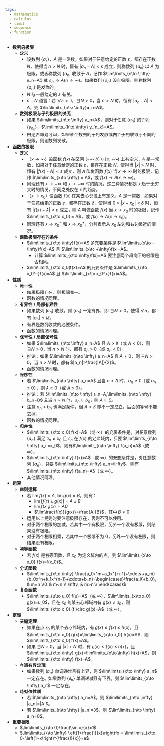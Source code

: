 ```yaml
---
tags:
  - mathematics
  - calculus
  - limit
  - sequence
  - function
---
```

- **数列的极限**
    - **定义**
        - 设数列 $\{a_n\}$，$A$ 是一常数，如果对于任意给定的正数 $\varepsilon$，都存在正数 $N$，使得当 $n>N$ 时，恒有 $|a_n-A|<\varepsilon$ 成立，则称数列 $\{a_n\}$ 以 $A$ 为极限，或者称数列 $\{a_n\}$ 收敛于 $A$，记作 $\lim\limits_{n\to \infty} a_n=A$ 或 $a_n\to A(n\to \infty)$。如果数列 $\{a_n\}$ 没有极限，则称数列 $\{a_n\}$ 是发散的。
        - $N$ 与一般给定的 $\varepsilon$ 有关。
        - $\varepsilon-N$ 语言：若 $\forall \varepsilon>0$，$\exists N>0$，当 $n>N$ 时，恒有 $|a_n-A|<A$，则 $\lim\limits_{n\to \infty}a_n=A$。
    - **数列极限与子列极限的关系**
        - 如果 $\lim\limits_{n\to \infty} a_n=A$，则对于任意 $\{a_n\}$ 的子列 $\{y_{n_k}\}$，$\lim\limits_{k\to \infty} y_{n_k}=A$。
        - 由逆否命题可知，如果某个数列的子列发散或两个子列收敛于不同的极限，则该数列发散。
- **[函数](/notes/docs/mathematics/calculus/function)的极限** <span id="ishaoc"></span>
    - **定义**
        - （$x\to \infty$）设函数 $f(x)$ 在区间 $(-\infty,b]\cup [a,+\infty)$ 上有定义，$A$ 是一常数，如果对于任意给定的正数 $\varepsilon$，都存在正数 $N$，使得当 $|x|>N$ 时，恒有 $|f(x)-A|<\varepsilon$ 成立，则 $A$ 叫做函数 $f(x)$ 当 $x\to \infty$ 时的极限，记作 $\lim\limits_{x\to \infty} = A$，或 $f(x)\to A(x\to \infty)$。
        - 同理还有 $x\to +\infty$ 和 $x\to -\infty$ 时的情况，这三种情况都是 $x$ 趋于无穷大时的情况，不同之处仅在 $x$ 的趋势。
        - （$x\to x_0$）设函数 $f(x)$ 在某去心邻域上有定义，$A$ 是一常数，如果对于任意给定的正数 $\varepsilon$，都存在正数 $\delta$，使得当 $0<|x-x_0|<\delta$ 时，恒有 $|f(x)-A|<\varepsilon$ 成立，则 $A$ 叫做函数 $f(x)$ 当 $x\to x_0$ 时的极限，记作 $\lim\limits_{x\to x_0} = A$，或 $f(x)\to A(x\to x_0)$。
        - 同理还有 $x\to x_0^-$ 和 $x\to x_0^+$，分别表示从 $x_0$ 左边和右边趋近的情况。
    - **函数极限存在的条件**
        - $\lim\limits_{x\to \infty}f(x)=A$ 的充要条件是 $\lim\limits_{x\to -\infty}f(x)=A$ 且 $\lim\limits_{x\to +\infty}f(x)=A$。
            - 计算 $\lim\limits_{x\to \infty}f(x)=A$ 要注意两个趋向下的极限是否相同。
        - $\lim\limits_{x\to x_0}f(x)=A$ 的充要条件是 $\lim\limits_{x\to x_0^-}f(x)=A$ 且 $\lim\limits_{x\to x_0^+}f(x)=A$。
- **性质**
    - **唯一性**
        - 如果极限存在，则极限唯一。
        - 函数的情况同理。
    - **有界性 / 局部有界性**
        - 如果数列 $\{a_n\}$ 收敛，则 $\{a_n\}$ 一定有界，即 $\exists M>0$，使得 $\forall n$，都有 $|a_n|\le M$。
        - 有界是数列收敛的必要条件。
        - 函数的情况同理。
    - **保号性 / 局部保号性**
        - 如果 $\lim\limits_{n\to \infty} a_n=A$ 且 $A>0$（或 $A<0$），则 $\exists N>0$，当 $n>N$ 时，都有 $a_n>0$（或 $a_n<0$）。
        - 推论：如果 $\lim\limits_{n\to \infty} a_n=A$ 且 $A\ne 0$，则 $\exists N>0$，当 $n>N$ 时，都有 $|a_n|>\frac{|A|}{2}$。
        - 函数的情况同理。
    - **保序性**
        - 若 $\lim\limits_{n\to \infty} a_n=A$ 且当 $n>N$ 时，$a_n\ge 0$（或 $a_n\le 0$），则 $A\ge 0$（或 $A\le 0$）。
        - 推论：若 $\lim\limits_{n\to \infty} a_n=A,\lim\limits_{n\to \infty} b_n=B$ 且当 $n>N$ 时，$a_n\ge b_n$，则 $A\ge B$。
        - 注意 $a_n>b_n$ 也满足条件，但 $A>B$ 却不一定成立，后面的等号不能去掉。
        - 函数的情况同理。
    - **归并性**
        - $\lim\limits_{x\to x_0} f(x)=A$（或 $\infty$）的充要条件是，对任意数列 $\{a_n\}$ 满足 $a_n\ne x_0$ 且 $a_n$ 在 $f(x)$ 的定义域内，只要 $\lim\limits_{n\to \infty} a_n=x_0$，则有$\lim\limits_{n\to \infty} f(a_n)=A$（或 $\infty$）。
        - $\lim\limits_{x\to \infty} f(x)=A$（或 $\infty$）的充要条件是，对任意数列 $\{a_n\}$，只要 $\lim\limits_{n\to \infty} a_n=\infty$，则有$\lim\limits_{n\to \infty} f(a_n)=A$（或 $\infty$）。
        - 其他情况同理。
- **运算**
    - **四则运算**
        - 若 $\lim f(x)=A,\lim g(x)=B$，则有：
            - $\lim [f(x)\pm g(x)]=A\pm B$
            - $\lim f(x)g(x)=AB$
            - $\lim\frac{f(x)}{g(x)}=\frac{A}{B}$，其中 $B\ne 0$
        - 运用以上规则时要注意极限存在，否则不可以使用。
        - 对于两个极限的加减，若其中一个有极限，另外一个没有极限，则结果没有极限。
        - 对于两个极限相乘，若其中一个极限不为 $0$，另外一个没有极限，则结果没有极限。
    - **初等函数**
        - 若 $f(x)$ 是初等函数，且 $x_0$ 为定义域内的点，则 $\lim\limits_{x\to x_0} f(x)=f(x_0)$。
    - **分式函数**
        - $\lim\limits_{x\to \infty} \frac{a_0x^m+a_1x^{m-1}+\cdots +a_m}{b_0x^n+b_1x^{n-1}+\cdots+b_n}=\begin{cases}\frac{a_0}{b_0}, & m=n \\0, & m<n \\ \infty, & m>n \\ \end{cases}$
    - **复合函数**
        - $\lim\limits_{u\to u_0} f(u)=A$（或 $\infty$），$\lim\limits_{x\to x_0} g(x)=u_0$，且在 $x_0$ 的某去心邻域内有 $g(x)\ne u_0$，则 $\lim\limits_{x\to x_0} (f \circ g)(x)=A$（或 $\infty$）。
- **定理**
    - **夹逼定理**
        - 如果在点 $x_0$ 的某个去心邻域内，有 $g(x)\le f(x)\le h(x)$，且 $\lim\limits_{x\to x_0} g(x)=\lim\limits_{x\to x_0} h(x)=A$，则 $\lim\limits_{x\to x_0} f(x)=A$。
        - 如果 $\exists N>0$，当 $|x|>N$ 时，有 $g(x)\le f(x)\le h(x)$，且 $\lim\limits_{x\to \infty} g(x)=\lim\limits_{x\to \infty} h(x)=A$，则 $\lim\limits_{x\to \infty} f(x)=A$。
    - **单调有界定理**
        - 如果数列 $\{a_n\}$ 单调递增且有上界，则 $\lim\limits_{x\to \infty} a_n$ 一定存在。如果数列 $\{a_n\}$ 单调递减且有下界，则 $\lim\limits_{x\to \infty} a_n$ 一定存在。
    - **绝对值性质**
        - 若 $\lim\limits_{n\to \infty} a_n=A$，则 $\lim\limits_{n\to \infty} |a_n|=|A|$。
        - 若 $\lim\limits_{n\to \infty} |a_n|=0$，则 $\lim\limits_{n\to \infty} a_n=0$。
- **重要极限**
    - $\lim\limits_{x\to 0}\frac{\sin x}{x}=1$
    - $\lim\limits_{x\to \infty} \left(1+\frac{1}{x}\right)^x = \lim\limits_{x\to 0} \left(1+x\right)^{\frac{1}{x}}=e$

